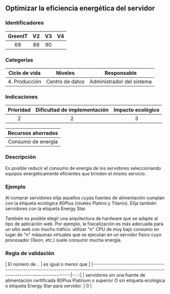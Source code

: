 ## Optimizar la eficiencia energética del servidor

 ### Identificadores

 | GreenIT | V2  | V3  |  V4  |
 |:-------:|:---:|:---:|:----:|
 |    68   | 88  | 90  |      |

 ### Categorías

 | Ciclo de vida |     Niveles     |       Responsable         |
 |:-------------:|:---------------:|:-------------------------:|
 | 4. Producción | Centro de datos | Administrador del sistema |

 ### Indicaciones

 | Prioridad | Dificultad de implementación | Impacto ecológico |
 |:---------:|:----------------------------:|:-----------------:|
 |     2     |              2               |          3        |

 |                     Recursos ahorrados                    |
 |:---------------------------------------------------------:|
 |                     Consumo de energía                    |

 ### Descripción

Es posible reducir el consumo de energía de los servidores seleccionando equipos energéticamente eficientes que brinden el mismo servicio.

 ### Ejemplo

Al comprar servidores elija aquellos cuyas fuentes de alimentación cumplan con la etiqueta ecológica 80Plus (niveles Platino y Titanio).
Elija también servidores con la etiqueta Energy Star.

También es posible elegir una arquitectura de hardware que se adapte al tipo de aplicación web. Por ejemplo, la fisicalización es más adecuada para un sitio web con mucho tráfico: utilizar "n" CPU de muy bajo consumo en lugar de "n" máquinas virtuales que se ejecutan en un servidor físico cuyo procesador (Xeon, etc.) suele consumir mucha energía.

 ### Regla de validación

 | El número de...                                                                                                                                 | es igual o menor que |
 |-------------------------------------------------------------------------------------------------------------------------------------------------|:-.-:|
 | servidores sin una fuente de alimentación certificada 80Plus Platinum o superior O sin etiqueta ecológica o etiqueta Energy Star para servidor. |  0  |
